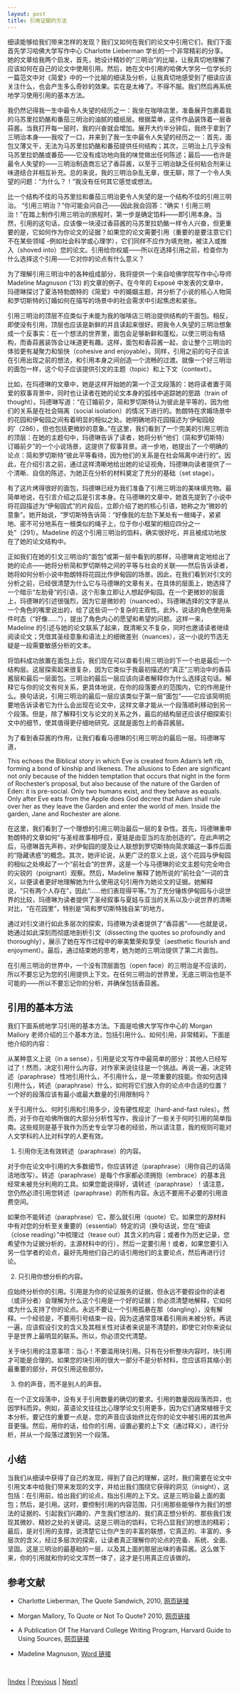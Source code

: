 ```yaml
---
layout: post
title: 引用证据的方法
---
```


细读能够给我们带来怎样的发现？我们又如何在我们的论文中引用它们，我们下面首先学习哈佛大学写作中心 Charlotte Lieberman 学长的一个非常精彩的分享。她的文章给我两个启发，首先，她设计精妙的“三明治”的比喻，让我真切地理解了应该如何在自己的论文中使用引用。然后，她在文中引用的哈佛大学另一位学长的一篇范文中对《简爱》中的一个比喻的细读及分析，让我真切地感受到了细读应该关注什么，也会产生多么奇妙的效果。实在是太棒了。不得不服。我们然后再系统地学习使用引用的基本方法。

我仍然记得我一生中最令人失望的经历之一：我坐在咖啡店里，准备展开包裹着我的马苏里拉奶酪和番茄三明治的油腻的蜡纸层。根据菜单，这件作品装饰着一层香蒜酱。当我打开每一层时，我的兴奋就会增加。展开大约半分钟后，我终于拿到了三明治本身——我咬了一口，并来到了我一生中最令人失望的经历之一：首先，面包又薄又干，无法为马苏里拉奶酪和番茄提供任何结构；其次，三明治上几乎没有马苏里拉奶酪或番茄——它没有成功地向我的味觉做出任何陈述；最后——也许是最令人失望的——三明治制造商忘记了香蒜酱，以至于三明治缺乏任何粘合剂来让味道结合并相互补充。总的来说，我的三明治杂乱无章，很无聊，除了一个令人失望的问题：“为什么？！”我没有任何其它感觉或想法。

比一个结构不佳的马苏里拉和番茄三明治更令人失望的是一个结构不佳的引用三明治。 “引用三明治？”你可能会问自己——因此我会回答：“确实！引用三明治！”在踏上制作引用三明治的旅程时，第一步是确定馅料——即引用本身。当然，引用的这句话，应该像一块浸过香蒜酱的马苏里拉奶酪一样令人兴奋，但更重要的是，它如何作为你论文的证据？如果您的论文需要引用（重要的是要注意它们不在某些领域 -例如社会科学或心理学），它们同样不应作为填充物，被注入或推入（shoved into）您的论文。引用给你权威——所以在选择引用之前，检查你为什么选择这个引用——它对你的论点有什么意义？

为了理解引用三明治中的各种组成部分，我将提供一个来自哈佛学院写作中心导师 Madeline Magnuson ('13) 的文章的例子。在今年的 Exposé 中发表的文章中，玛德琳探讨了夏洛特勃朗特的《简爱》中的婚姻主题，并分析了小说的核心人物简和罗切斯特的订婚如何在描写的场景中的社会需求中引起焦虑和紧张。

引用三明治的顶层不应类似于未能为我的咖啡店三明治提供结构的干面包。相反，即使没有引用，顶层也应该是新鲜的并且读起来很好。把我令人失望的三明治想象成一个反事实：在一个想法的世界里，面包会足够新鲜和蓬松，以使三明治有结构，而香蒜酱装饰会让味道更有趣。这样，面包和香蒜酱一起，会让整个三明治的体验更有凝聚力和愉快（cohesive and enjoyable）。同样，引用之前的句子应该在引用出现之前的想法，和引用本身之间创造一个流畅的过渡。就像一个好三明治的面包一样，这个句子应该提供引文的主题（topic）和上下文（context）。

比如，在玛德琳的文章中，她是这样开始她的第一个正文段落的：她将读者置于简爱的叙事背景中，同时也让读者在她的论文本身的弧线中追踪她的思路（train of thought）。玛德琳写道：“在订婚前夕，简和罗切斯特认为彼此是平等的，因为他们的关系是在社会隔离（social isolation）的情况下进行的。勃朗特在求婚场景中的花园和伊甸园之间有着明显的相似之处。她明确地将花园描述为‘伊甸园般的’（286），但也包括更微妙的意象。”在这里，我们看到了一个完美的引用三明治的顶层：在她的主题句中，玛德琳告诉了读者，她将分析“他们（简和罗切斯特）订婚前夕”的一个小说场景，这提供了叙事背景。进一步地，她提出了一个明确的论点：简和罗切斯特“彼此平等看待，因为他们的关系是在社会隔离中进行的”。因此，在介绍引言之前，通过这样清晰地给出她的论证视角，玛德琳向读者提供了一个清晰、自信的陈述，为她正在分析的材料奠定了充分的基础（set stage）。

有了这片烤得很好的面包，玛德琳已经为我们准备了引用三明治的美味填充物。最简单地说，在引言介绍之后是引言本身。在马德琳的文章中，她首先提到了小说中将花园描述为“伊甸园式”的片段后，立即介绍了她的核心引语，她称之为“微妙的意象”。她开始说，“罗切斯特告诉简：“好像我的左肋下某处有一根绳子，紧紧地、密不可分地系在一根类似的绳子上，位于你小框架的相应四分之一处”（291）。Madeline 的这个引用三明治的馅料，确实很好吃，并且被成功地放在了她的论文结构中。

正如我们在她的引文三明治的“面包”或第一层中看到的那样，马德琳肯定地给出了她的论点——她将分析简和罗切斯特之间的平等与社会的关联——然后告诉读者，她将如何分析小说中勃朗特将花园比作伊甸园的场景。因此，在我们看到对引文的分析之前，已经很清楚为什么它与马德琳的文章有关。在具体的层面上，她选择了一个暗示“左肋骨”的引语，这个形象立即让人想起伊甸园。在一个更微妙的层面上，玛德琳的引述很强烈，因为它是微妙的（nuanced）。玛德琳选择的文字是从一个角色的嘴里说出的，给了这些词一个复杂的主观性。此外，说话的角色使用条件时态（“好像……”），提出了角色内心的愿望和希望的问题。这样一来，Madeline 的引述与她的论文联系了起来，既清晰又不复杂，同时也邀请读者继续阅读论文；凭借其圣经意象和语法上的细微差别（nuances），这一小说的节选无疑是一段需要敏感分析的文本。

将馅料成功放置在面包上后，我们现在可以查看引用三明治的下一个也是最后一个结构层。这层探索起来很复杂，因为它类似于我最初描述的“真正”三明治中的香蒜酱层和最后一层面包。三明治的最后一层应该向读者解释你为什么选择这句话。解释它与你的论文有何关系，更具体地说，在你的段落要点的范围内，它的作用是什么。换句话说，引用三明治的最后一层应该类似于第一层“面包”——它应该简明扼要地告诉读者它为什么会出现在论文中，这样文章才能从一个段落顺利移动到另一个段落。但是，除了解释引文与论文的关系之外，最后的结构层还应该仔细探索引文中的细节，使其值得更仔细地研究。这就是面包上的香蒜酱层。

为了看到香蒜酱的作用，让我们看看马德琳的引用三明治的最后一层。玛德琳写道，

This echoes the Biblical story in which Eve is created from Adam’s left rib, forming a bond of kinship and likeness. The allusions to Eden are significant not only because of the hidden temptation that occurs that night in the form of Rochester’s proposal, but also because of the nature of the Garden of Eden: it is pre-social. Only two humans exist, and they behave as equals. Only after Eve eats from the Apple does God decree that Adam shall rule over her as they leave the Garden and enter the world of men. Inside the garden, Jane and Rochester are alone.

在这里，我们看到了一个理想的引用三明治最后一层的复杂性。首先，玛德琳重申勃朗特的文章如何“与圣经故事相呼应，夏娃是由亚当的左肋创造的”。在此声明之后，马德琳首先声称，对伊甸园的提及让人联想到罗切斯特向简求婚这一事件后面的“隐藏诱惑”的概念。其次，她评论说，从更广泛的意义上说，这个花园与伊甸园的相似之处唤起了一个“前社会”的世界，这是一个与马德琳的论文主题句完全吻合的尖锐的（poignant）观察。然后，Madeline 解释了她所说的“前社会”一词的含义，以便读者更好地理解她为什么使用这句引用作为她论文的证据。她解释说，“只有两个人存在”，因此“……他们表现得平等。”为了充分锤炼伊甸园与小说世界的比较，玛德琳为读者提供了圣经叙事与夏娃与亚当的关系以及小说世界的清晰对比，“在花园里”，特别是“简和罗切斯特独自呆”的地方。

通过对引文进行如此多层次的探索，玛德琳为读者提供了“香蒜酱”——也就是说，她通过如此深刻而彻底地剖析引文（dissecting the quotes so profoundly and thoroughly），展示了她在写作过程中的审美繁荣和享受（aesthetic flourish and enjoyment）。最后，通过结束她的思考，她为她的三明治提供了第二片面包。

在引用三明治的世界中，一个没有顶层面包（open face）的三明治是不应该的，所以不要忘记为您的引用提供上下文。在任何三明治的世界里，无底三明治也是不可能的——所以不要忘记你的分析，并确保包括香蒜酱。

## 引用的基本方法

我们下面系统地学习引用的基本方法。下面是哈佛大学写作中心的 Morgan Mallory 老师介绍的三个基本方法，包括引用什么、如何引用，非常精彩。下面是他介绍的内容：

从某种意义上说（in a sense），引用是论文写作中最简单的部分：其他人已经写过了！然而，决定引用什么内容，对作家来说往往是一个挑战。再说一遍，决定转述（paraphrase）性地引用什么，不引用什么，是一项重要的技能。你如何选择引用什么，转述（paraphrase）什么，如何将它们放入你的论点中合适的位置？一个好的段落应该有最小或最大数量的引用限制吗？

关于引用什么、何时引用和引用多少，没有硬性规定（hard-and-fast rules）。然而，对于你在哈佛所做的大部分分析性写作，我设计了一些关于何时引用的简单指南。这些规则是基于我作为历史专业学习者的经验，所以请注意，我的规则可能对人文学科的人比对科学的人更有效。

1. 引用你无法有效转述（paraphrase）的内容。

对于你在论文中引用的大多数细节，你应该转述（paraphrase）（用你自己的话简洁地改写）。转述（paraphrase）是每个作家都必须拥抱（embrace）的基本且经常未被充分利用的工具。如果您能说得好，请转述（paraphrase）！请注意，您仍然必须引用您转述（paraphrase）的所有内容。永远不要用不必要的引用浪费空间。

如果你不能转述（paraphrase）它，那么就引用（quote）它。如果您的源材料中有对您的分析至关重要的（essential）特定的词（换句话说，您在“细读（close reading）”中梳理过（tease out）其含义的内容；或者作为历史记录，您希望作为证据分析的，主源材料中的行），然后一定要引用！或者，如果您要引入另一位学者的论点，最好先用他们自己的话引用他们的主要论点，然后再进行讨论。

2. 只引用你想分析的内容。

应始终分析你的引用。引用是为你的论证服务的证据，但永远不要假设你的读者（或评分者）会理解为什么这个引用是一个好的证据；你必须清楚地解释，它如何或为什么支持了你的论点。永远不要让一个引用孤悬在那（dangling），没有解释。一个经验是，不要用引号结束一段，因为这通常意味着引用尚未被分析。再说一遍，应该假设引文的含义及其相关性对读者来说是不清楚的，即使它对你来说似乎是世界上最明显的联系。所以，你必须交代清楚。

关于块引用的注意事项：当心！不要滥用块引用。只有在分析整块内容时，块引用才可能是合理的。如果您的块引用的很大一部分不是分析材料，您应该将其缩小到最重要的部分，并仅引用这些部分。

3. 你的声音，而不是别人的声音。

在一个正文段落中，没有关于引用数量的确切的要求。引用的数量因段落而异，也因学科而异。例如，英语论文往往比心理学论文引用更多，因为它们通常植根于文本分析。要记住的重要一点是，您的声音应该始终比在你的论文中被引用的其他声音更强。然后，用你的话，给你的引用，设置必要的上下文（通过释义），进行分析，并从一个段落过渡到另一个段落。

## 小结

当我们从细读中获得了自己的发现，得到了自己的理解，这时，我们需要在论文中引用文本中给我们带来发现的文字，并给出我们围绕它获得的洞见（insight），这包括：在引用前，给出我们的论点，指出引用的上下文。这是三明治最上面的面包；然后，是引用。这时，要控制引用的内容范围，只引用那些能够作为我们的想法的证据的、引起我们兴趣的、产生我们想法的、我们真正想分析的、那些我们发现其微妙、精妙之处的关键词。这是三明治的馅料，它将凸显我们的想法的精彩；最后，是对引用的支撑，说清楚它让你产生的丰富的联想，它真正的、丰富的、多层次的含义，经过多层次的探索，让读者真正理解你的论点的完备、系统、全面、坚固。这是三明治的最基础的一层，以及其上面的那层出味的香蒜酱。这么做下来，你的引用就和你的论文浑然一体了，这才是引用真正应该做的。

## 参考文献

- Charlotte Lieberman, The Quote Sandwich, 2010, [网页链接](https://harvardwritingcenterblog.com/2010/11/03/the-quote-sandwich/)

- Morgan Mallory, To Quote or Not To Quote? 2010, [网页链接](https://harvardwritingcenterblog.com/2010/05/05/to-quote-or-not-to-quote/)

- A Publication Of The Harvard College Writing Program,
Harvard Guide to Using Sources, [网页链接](https://usingsources.fas.harvard.edu/)

- Madeline Magnuson, [Word 链接](https://projects.iq.harvard.edu/files/expose/files/magnuson_jane_eyre.docx)

<br/>

|[Index](../) | [Previous](4-4-summary) | [Next](5-problem)|
